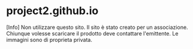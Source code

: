 # project2.github.io

[Info]
Non utilizzare questo sito. 
Il sito è stato creato per un associazione.
Chiunque volesse scaricare il prodotto deve contattare l'emittente.
Le immagini sono di proprieta privata.
